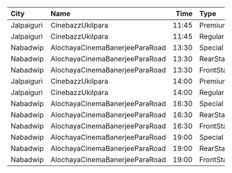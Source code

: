 | City       | Name                           |  Time | Type       | Price | Capacity | Booked |
| :--------- | :----------------------------- | ----: | :--------- | ----: | -------: | -----: |
| Jalpaiguri | CinebazzUkilpara               | 11:45 | Premium    |   80₹ |      100 |      0 |
| Jalpaiguri | CinebazzUkilpara               | 11:45 | Regular    |   80₹ |      100 |      0 |
| Nabadwip   | AlochayaCinemaBanerjeeParaRoad | 13:30 | Special    |   50₹ |      107 |     65 |
| Nabadwip   | AlochayaCinemaBanerjeeParaRoad | 13:30 | RearStall  |   40₹ |      252 |     68 |
| Nabadwip   | AlochayaCinemaBanerjeeParaRoad | 13:30 | FrontStall |   40₹ |      196 |    196 |
| Jalpaiguri | CinebazzUkilpara               | 14:00 | Premium    |  100₹ |      100 |      0 |
| Jalpaiguri | CinebazzUkilpara               | 14:00 | Regular    |   80₹ |      100 |      0 |
| Nabadwip   | AlochayaCinemaBanerjeeParaRoad | 16:30 | Special    |   50₹ |      107 |     65 |
| Nabadwip   | AlochayaCinemaBanerjeeParaRoad | 16:30 | RearStall  |   40₹ |      252 |     68 |
| Nabadwip   | AlochayaCinemaBanerjeeParaRoad | 16:30 | FrontStall |   40₹ |      196 |    196 |
| Nabadwip   | AlochayaCinemaBanerjeeParaRoad | 19:00 | Special    |   50₹ |      107 |     65 |
| Nabadwip   | AlochayaCinemaBanerjeeParaRoad | 19:00 | RearStall  |   40₹ |      252 |     68 |
| Nabadwip   | AlochayaCinemaBanerjeeParaRoad | 19:00 | FrontStall |   40₹ |      196 |    196 |